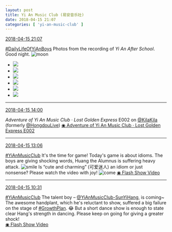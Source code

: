 ```yaml
---
layout: post
title: Yi An Music Club (易安音乐社)
date: 2018-04-15 21:07
categories: [ 'yi-an-music-club' ]
---
```


<div class="weibo-info">
  <a href="https://weibo.com/6094546964/Gcf0llqDF">2018-04-15 21:07</a>
</div>

[#DailyLifeOfYiAnBoys](https://weibo.com/p/100808bf13d14673176f6dffac5481debd621e) Photos from the recording of *Yi An After School*. Good night. ![moon](https://img.t.sinajs.cn/t4/appstyle/expression/ext/normal/b9/moon.gif)

<!-- more -->

<ul class="weibo-pic-list-2">
  <li class="weibo-pic">
    <a href="https://wx4.sinaimg.cn/mw690/006Es64Aly1fqdn5oyee5j32bc1jkhdw.jpg"><img src="https://wx4.sinaimg.cn/thumb150/006Es64Aly1fqdn5oyee5j32bc1jkhdw.jpg"/></a>
  </li>
  <li class="weibo-pic">
    <a href="https://wx3.sinaimg.cn/mw690/006Es64Aly1fqdn5rcwnkj31jk2bc1l0.jpg"><img src="https://wx3.sinaimg.cn/thumb150/006Es64Aly1fqdn5rcwnkj31jk2bc1l0.jpg"/></a>
  </li>
  <li class="weibo-pic">
    <a href="https://wx4.sinaimg.cn/mw690/006Es64Aly1fqdn5szdipj31xg1psqv7.jpg"><img src="https://wx4.sinaimg.cn/thumb150/006Es64Aly1fqdn5szdipj31xg1psqv7.jpg"/></a>
  </li>
  <li class="weibo-pic">
    <a href="https://wx1.sinaimg.cn/mw690/006Es64Aly1fqdn5jy67bj32bc1jk4qt.jpg"><img src="https://wx1.sinaimg.cn/thumb150/006Es64Aly1fqdn5jy67bj32bc1jk4qt.jpg"/></a>
  </li>
  <li class="weibo-pic">
    <a href="https://wx4.sinaimg.cn/mw690/006Es64Aly1fqdn5usri4j32bc1jk1l0.jpg"><img src="https://wx4.sinaimg.cn/thumb150/006Es64Aly1fqdn5usri4j32bc1jk1l0.jpg"/></a>
  </li>
  <li class="weibo-pic">
    <a href="https://wx1.sinaimg.cn/mw690/006Es64Aly1fqdna85ig2j30rs3znb2e.jpg"><img src="https://wx1.sinaimg.cn/thumb150/006Es64Aly1fqdna85ig2j30rs3znb2e.jpg"/></a>
  </li>
</ul>

---

<div class="weibo-info">
  <a href="https://weibo.com/6094546964/Gccd03hTL">2018-04-15 14:00</a>
</div>

*Adventure of Yi An Music Club · Lost Golden Express* E002 on [@KilaKila](https://weibo.com/u/5990184179) (formerly [@HongdouLive](https://weibo.com/u/5990184179)) [◉ Adventure of Yi An Music Club · Lost Golden Express E002](http://www.hongdoufm.com/room/1122465311958761488)

---

<div class="weibo-info">
  <a href="https://weibo.com/6094546964/GcbRbflwz">2018-04-15 13:06</a>
</div>

[#YiAnMusicClub](https://weibo.com/p/100808beae2e3e05b17b64f63ebedca39f19b2/super_index) It's the time for game! Today's game is about idioms. The boys are giving shocking words, Huang the Alumnus is suffering heavy attack. ![smile](https://img.t.sinajs.cn/t4/appstyle/expression/ext/normal/5c/huanglianwx_org.gif) Is “cute and charming” (可爱迷人) an idiom or just nonsense? Please watch the video with joy! ![come](https://img.t.sinajs.cn/t4/appstyle/expression/ext/normal/40/come_org.gif) [◉ Flash Show Video](https://www.miaopai.com/show/FuTvoPi0gCes2sYNRET~3pLnMHjmUXqhgXN9jg__.htm)

---

<div class="weibo-info">
  <a href="https://weibo.com/6094546964/GcaQ5fybU">2018-04-15 10:31</a>
</div>

[#YiAnMusicClub](https://weibo.com/p/100808beae2e3e05b17b64f63ebedca39f19b2/super_index) The talent boy – [@YiAnMusicClub-SunYiHang](https://weibo.com/u/6108316220), is coming~ The awesome handplant, which he's reluctant to show, suffered a big failure on the stage of [#GrowthPlan](https://weibo.com/p/100808fe7264e4339c41df171df3260846e152). :joy: But a short dance show is enough to state clear Hang's strength in dancing. Please keep on going for giving a greater shock!  
[◉ Flash Show Video](http://www.miaopai.com/show/v~53d-uTMDZRsiyhKK8i6go4q5kw9Tq9nYDw3g__.htm)
